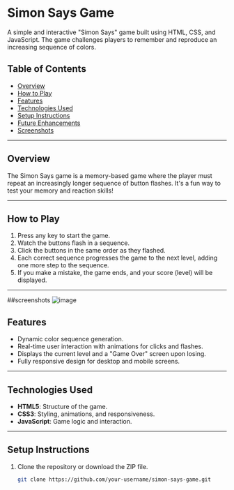 # Simon Says Game

A simple and interactive "Simon Says" game built using HTML, CSS, and JavaScript. The game challenges players to remember and reproduce an increasing sequence of colors.

## Table of Contents

- [Overview](#overview)
- [How to Play](#how-to-play)
- [Features](#features)
- [Technologies Used](#technologies-used)
- [Setup Instructions](#setup-instructions)
- [Future Enhancements](#future-enhancements)
- [Screenshots](#screenshots)


---

## Overview

The Simon Says game is a memory-based game where the player must repeat an increasingly longer sequence of button flashes. It's a fun way to test your memory and reaction skills!

---

## How to Play

1. Press any key to start the game.
2. Watch the buttons flash in a sequence.
3. Click the buttons in the same order as they flashed.
4. Each correct sequence progresses the game to the next level, adding one more step to the sequence.
5. If you make a mistake, the game ends, and your score (level) will be displayed.

---
##screenshots
![image](https://github.com/user-attachments/assets/327a8459-43a9-40b3-a979-a07b66f799bb)

## Features

- Dynamic color sequence generation.
- Real-time user interaction with animations for clicks and flashes.
- Displays the current level and a "Game Over" screen upon losing.
- Fully responsive design for desktop and mobile screens.

---

## Technologies Used

- **HTML5**: Structure of the game.
- **CSS3**: Styling, animations, and responsiveness.
- **JavaScript**: Game logic and interaction.

---

## Setup Instructions

1. Clone the repository or download the ZIP file.
   ```bash
   git clone https://github.com/your-username/simon-says-game.git
